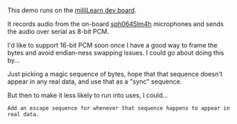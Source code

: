 This demo runs on the [milliLearn dev board](https://github.com/johnMamish/milliLearn-boards/tree/master/ice40).

It records audio from the on-board [sph0645lm4h](https://cdn-shop.adafruit.com/product-files/3421/i2S+Datasheet.PDF) microphones and sends the audio over serial as 8-bit PCM.

I'd like to support 16-bit PCM soon once I have a good way to frame the bytes and avoid endian-ness swapping issues. I could go about doing this by...

  Just picking a magic sequence of bytes, hope that that sequence doesn't appear in any real data, and use that as a "sync" sequence.

But then to make it less likely to run into uses, I could...

    Add an escape sequence for whenever that sequence happens to appear in real data.